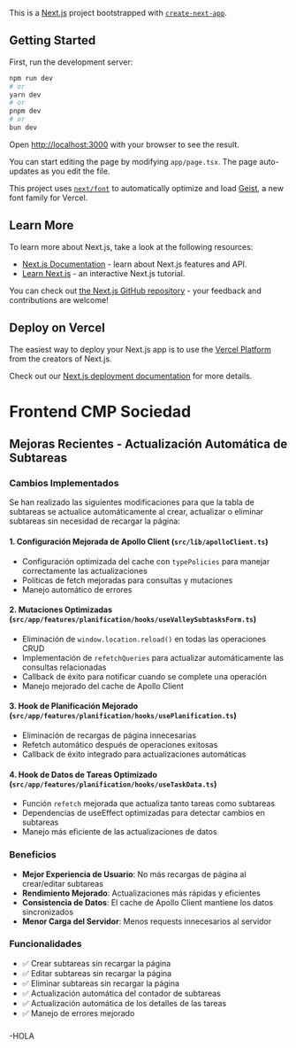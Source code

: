 This is a [Next.js](https://nextjs.org) project bootstrapped with [`create-next-app`](https://nextjs.org/docs/app/api-reference/cli/create-next-app).

## Getting Started

First, run the development server:

```bash
npm run dev
# or
yarn dev
# or
pnpm dev
# or
bun dev
```

Open [http://localhost:3000](http://localhost:3000) with your browser to see the result.

You can start editing the page by modifying `app/page.tsx`. The page auto-updates as you edit the file.

This project uses [`next/font`](https://nextjs.org/docs/app/building-your-application/optimizing/fonts) to automatically optimize and load [Geist](https://vercel.com/font), a new font family for Vercel.

## Learn More

To learn more about Next.js, take a look at the following resources:

- [Next.js Documentation](https://nextjs.org/docs) - learn about Next.js features and API.
- [Learn Next.js](https://nextjs.org/learn) - an interactive Next.js tutorial.

You can check out [the Next.js GitHub repository](https://github.com/vercel/next.js) - your feedback and contributions are welcome!

## Deploy on Vercel

The easiest way to deploy your Next.js app is to use the [Vercel Platform](https://vercel.com/new?utm_medium=default-template&filter=next.js&utm_source=create-next-app&utm_campaign=create-next-app-readme) from the creators of Next.js.

Check out our [Next.js deployment documentation](https://nextjs.org/docs/app/building-your-application/deploying) for more details.

# Frontend CMP Sociedad

## Mejoras Recientes - Actualización Automática de Subtareas

### Cambios Implementados

Se han realizado las siguientes modificaciones para que la tabla de subtareas se actualice automáticamente al crear, actualizar o eliminar subtareas sin necesidad de recargar la página:

#### 1. Configuración Mejorada de Apollo Client (`src/lib/apolloClient.ts`)
- Configuración optimizada del cache con `typePolicies` para manejar correctamente las actualizaciones
- Políticas de fetch mejoradas para consultas y mutaciones
- Manejo automático de errores

#### 2. Mutaciones Optimizadas (`src/app/features/planification/hooks/useValleySubtasksForm.ts`)
- Eliminación de `window.location.reload()` en todas las operaciones CRUD
- Implementación de `refetchQueries` para actualizar automáticamente las consultas relacionadas
- Callback de éxito para notificar cuando se complete una operación
- Manejo mejorado del cache de Apollo Client

#### 3. Hook de Planificación Mejorado (`src/app/features/planification/hooks/usePlanification.ts`)
- Eliminación de recargas de página innecesarias
- Refetch automático después de operaciones exitosas
- Callback de éxito integrado para actualizaciones automáticas

#### 4. Hook de Datos de Tareas Optimizado (`src/app/features/planification/hooks/useTaskData.ts`)
- Función `refetch` mejorada que actualiza tanto tareas como subtareas
- Dependencias de useEffect optimizadas para detectar cambios en subtareas
- Manejo más eficiente de las actualizaciones de datos

### Beneficios

- **Mejor Experiencia de Usuario**: No más recargas de página al crear/editar subtareas
- **Rendimiento Mejorado**: Actualizaciones más rápidas y eficientes
- **Consistencia de Datos**: El cache de Apollo Client mantiene los datos sincronizados
- **Menor Carga del Servidor**: Menos requests innecesarios al servidor

### Funcionalidades

- ✅ Crear subtareas sin recargar la página
- ✅ Editar subtareas sin recargar la página  
- ✅ Eliminar subtareas sin recargar la página
- ✅ Actualización automática del contador de subtareas
- ✅ Actualización automática de los detalles de las tareas
- ✅ Manejo de errores mejorado

###
-HOLA